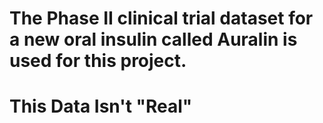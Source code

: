 # The Phase II clinical trial dataset for a new oral insulin called Auralin is used for this project.

# This Data Isn't "Real"
